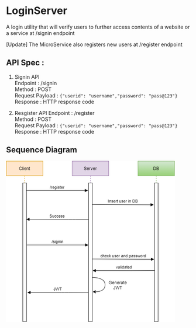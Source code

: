 # LoginServer
A login utility that will verify users to further access contents of a website or a service at /signin endpoint

[Update]
The MicroService also registers new users at /register endpoint

## API Spec :  
1.  Signin API  
    Endpoint : /signin  
    Method : POST  
    Request Payload : `{"userid": "username","password": "pass@123"}`  
    Response : HTTP response code

2.  Resgister API
    Endpoint : /register  
    Method : POST  
    Request Payload : `{"userid": "username","password": "pass@123"}`  
    Response : HTTP response code

## Sequence Diagram  
![Sequence Diagram](JWT_Sequence.png)
